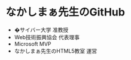 <h1>なかしまぁ先生のGitHub</h1>

<ul>
  <li>�サイバー大学 准教授</li>
  <li>Web技術振興協会 代表理事</li>
  <li>Microsoft MVP</li>
  <li>なかしまぁ先生のHTML5教室 運営</li>
</ul>

<!--
**nakashimmer/nakashimmer** is a ✨ _special_ ✨ repository because its `README.md` (this file) appears on your GitHub profile.

Here are some ideas to get you started:

- 🔭 I’m currently working on ...
- 🌱 I’m currently learning ...
- 👯 I’m looking to collaborate on ...
- 🤔 I’m looking for help with ...
- 💬 Ask me about ...
- 📫 How to reach me: ...
- 😄 Pronouns: ...
- ⚡ Fun fact: ...
-->
